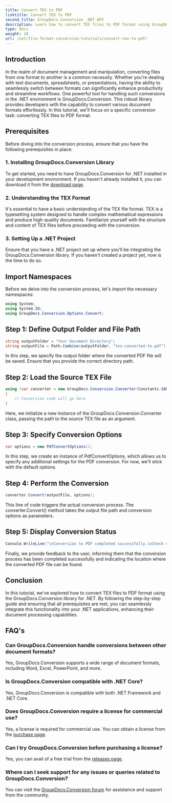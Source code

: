 ```yaml
---
title: Convert TEX to PDF
linktitle: Convert TEX to PDF
second_title: GroupDocs.Conversion .NET API
description: Learn how to convert TEX files to PDF format using GroupDocs.Conversion for .NET. Easy steps for seamless document format conversion.
type: docs
weight: 18
url: /net/file-format-conversion-tutorials/convert-tex-to-pdf/
---
```

## Introduction
In the realm of document management and manipulation, converting files from one format to another is a common necessity. Whether you're dealing with text documents, spreadsheets, or presentations, having the ability to seamlessly switch between formats can significantly enhance productivity and streamline workflows.
One powerful tool for handling such conversions in the .NET environment is GroupDocs.Conversion. This robust library provides developers with the capability to convert various document formats effortlessly. In this tutorial, we'll focus on a specific conversion task: converting TEX files to PDF format.
## Prerequisites
Before diving into the conversion process, ensure that you have the following prerequisites in place:
### 1. Installing GroupDocs.Conversion Library
To get started, you need to have GroupDocs.Conversion for .NET installed in your development environment. If you haven't already installed it, you can download it from the [download page](https://releases.groupdocs.com/conversion/net/).
### 2. Understanding the TEX Format
It's essential to have a basic understanding of the TEX file format. TEX is a typesetting system designed to handle complex mathematical expressions and produce high-quality documents. Familiarize yourself with the structure and content of TEX files before proceeding with the conversion.
### 3. Setting Up a .NET Project
Ensure that you have a .NET project set up where you'll be integrating the GroupDocs.Conversion library. If you haven't created a project yet, now is the time to do so.

## Import Namespaces
Before we delve into the conversion process, let's import the necessary namespaces:
```csharp
using System;
using System.IO;
using GroupDocs.Conversion.Options.Convert;
```
## Step 1: Define Output Folder and File Path
```csharp
string outputFolder = "Your Document Directory";
string outputFile = Path.Combine(outputFolder, "tex-converted-to.pdf");
```
In this step, we specify the output folder where the converted PDF file will be saved. Ensure that you provide the correct directory path.
## Step 2: Load the Source TEX File
```csharp
using (var converter = new GroupDocs.Conversion.Converter(Constants.SAMPLE_TEX))
{
    // Conversion code will go here
}
```
Here, we initialize a new instance of the GroupDocs.Conversion.Converter class, passing the path to the source TEX file as an argument.
## Step 3: Specify Conversion Options
```csharp
var options = new PdfConvertOptions();
```
In this step, we create an instance of PdfConvertOptions, which allows us to specify any additional settings for the PDF conversion. For now, we'll stick with the default options.
## Step 4: Perform the Conversion
```csharp
converter.Convert(outputFile, options);
```
This line of code triggers the actual conversion process. The converter.Convert() method takes the output file path and conversion options as parameters.
## Step 5: Display Conversion Status
```csharp
Console.WriteLine("\nConversion to PDF completed successfully.\nCheck output in {0}", outputFolder);
```
Finally, we provide feedback to the user, informing them that the conversion process has been completed successfully and indicating the location where the converted PDF file can be found.

## Conclusion
In this tutorial, we've explored how to convert TEX files to PDF format using the GroupDocs.Conversion library for .NET. By following the step-by-step guide and ensuring that all prerequisites are met, you can seamlessly integrate this functionality into your .NET applications, enhancing their document processing capabilities.
## FAQ's
### Can GroupDocs.Conversion handle conversions between other document formats?
Yes, GroupDocs.Conversion supports a wide range of document formats, including Word, Excel, PowerPoint, and more.
### Is GroupDocs.Conversion compatible with .NET Core?
Yes, GroupDocs.Conversion is compatible with both .NET Framework and .NET Core.
### Does GroupDocs.Conversion require a license for commercial use?
Yes, a license is required for commercial use. You can obtain a license from the [purchase page](https://purchase.groupdocs.com/buy).
### Can I try GroupDocs.Conversion before purchasing a license?
Yes, you can avail of a free trial from the [releases page](https://releases.groupdocs.com/).
### Where can I seek support for any issues or queries related to GroupDocs.Conversion?
You can visit the [GroupDocs.Conversion forum](https://forum.groupdocs.com/c/conversion/11) for assistance and support from the community.
